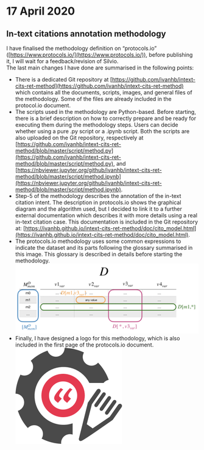 # 17 April 2020
## In-text citations annotation methodology
I have finalised the methodology definition on “protocols.io” ([https://www.protocols.io/](https://www.protocols.io/)), before publishing it, I will wait for a feedback/revision of Silvio.  
The last main changes I have done are summarised in the following points:

* There is a dedicated Git repository at [https://github.com/ivanhb/intext-cits-ret-method](https://github.com/ivanhb/intext-cits-ret-method) which contains all the documents, scripts, images, and general files of the methodology. Some of the files are already included in the protocol.io document.
* The scripts used in the methodology are Python-based. Before starting, there is a brief description on how to correctly prepare and be ready for executing them during the methodology steps. Users can decide whether using a pure .py script or a .ipynb script. Both the scripts are also uploaded on the Git repository, respectively at [https://github.com/ivanhb/intext-cits-ret-method/blob/master/script/method.py](https://github.com/ivanhb/intext-cits-ret-method/blob/master/script/method.py), and [https://nbviewer.jupyter.org/github/ivanhb/intext-cits-ret-method/blob/master/script/method.ipynb](https://nbviewer.jupyter.org/github/ivanhb/intext-cits-ret-method/blob/master/script/method.ipynb).
* Step-5 of the methodology describes the annotation of the in-text citation intent. The description in protocols.io shows the graphical diagram and the algorithm used, but I decided to link it to a further external documentation which describes it with more details using a real in-text citation case. This documentation is included in the Git repository at: [https://ivanhb.github.io/intext-cits-ret-method/doc/cito_model.html](https://ivanhb.github.io/intext-cits-ret-method/doc/cito_model.html).
* The protocols.io methodology uses some common expressions to indicate the dataset and its parts following the glossary summarised in this image. This glossary is described in details before starting the methodology. ![](img/glossary.png) 
* Finally, I have designed a logo for this methodology, which is also included in the first page of the protocols.io document.  
![](img/logo.png)


 
